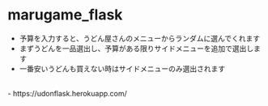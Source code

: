 # marugame_flask
- 予算を入力すると、うどん屋さんのメニューからランダムに選んでくれます
- まずうどんを一品選出し、予算がある限りサイドメニューを追加で選出します
- 一番安いうどんも買えない時はサイドメニューのみ選出されます
<br>
- https://udonflask.herokuapp.com/
